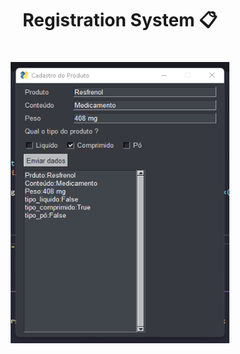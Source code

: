 <h1 align="center">
Registration System 📋
</h1>

<h1 align="center">
<img src= "image_projeto.png" width="350" height="450" />
</h1>